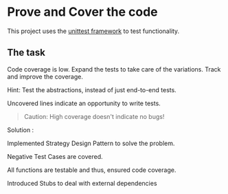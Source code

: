 # Prove and Cover the code

This project uses the
[unittest framework](https://docs.python.org/3/library/unittest.html)
to test functionality.

## The task

Code coverage is low. Expand the tests to take care of the variations. Track and improve the coverage.

Hint: Test the abstractions, instead of just end-to-end tests.

Uncovered lines indicate an opportunity to write tests.

> Caution: High coverage doesn't indicate no bugs!

Solution :

Implemented Strategy Design Pattern to solve the problem. 

Negative Test Cases are covered. 

All functions are testable and thus, ensured code coverage. 

Introduced Stubs to deal with external dependencies